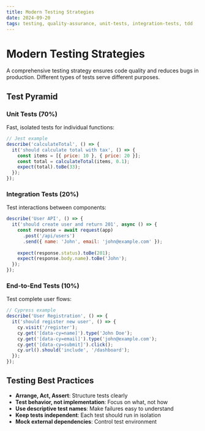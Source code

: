 ```yaml
---
title: Modern Testing Strategies
date: 2024-09-20
tags: testing, quality-assurance, unit-tests, integration-tests, tdd
---
```


# Modern Testing Strategies

A comprehensive testing strategy ensures code quality and reduces bugs in production. Different types of tests serve different purposes.

## Test Pyramid

### Unit Tests (70%)
Fast, isolated tests for individual functions:

```javascript
// Jest example
describe('calculateTotal', () => {
  it('should calculate total with tax', () => {
    const items = [{ price: 10 }, { price: 20 }];
    const total = calculateTotal(items, 0.1);
    expect(total).toBe(33);
  });
});
```

### Integration Tests (20%)
Test interactions between components:

```javascript
describe('User API', () => {
  it('should create user and return 201', async () => {
    const response = await request(app)
      .post('/api/users')
      .send({ name: 'John', email: 'john@example.com' });
    
    expect(response.status).toBe(201);
    expect(response.body.name).toBe('John');
  });
});
```

### End-to-End Tests (10%)
Test complete user flows:

```javascript
// Cypress example
describe('User Registration', () => {
  it('should register new user', () => {
    cy.visit('/register');
    cy.get('[data-cy=name]').type('John Doe');
    cy.get('[data-cy=email]').type('john@example.com');
    cy.get('[data-cy=submit]').click();
    cy.url().should('include', '/dashboard');
  });
});
```

## Testing Best Practices

- **Arrange, Act, Assert**: Structure tests clearly
- **Test behavior, not implementation**: Focus on what, not how
- **Use descriptive test names**: Make failures easy to understand
- **Keep tests independent**: Each test should run in isolation
- **Mock external dependencies**: Control test environment